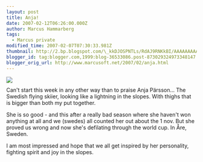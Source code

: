 ```yaml
---
layout: post
title: Anja!
date: 2007-02-12T06:26:00.000Z
author: Marcus Hammarberg
tags:
  - Marcus private
modified_time: 2007-02-07T07:30:33.981Z
thumbnail: http://2.bp.blogspot.com/\_kkDJOSPNTLs/RdAJ9RNKkBI/AAAAAAAAAE8/KhJQkbcaz4U/s72-c/anja.jpg
blogger_id: tag:blogger.com,1999:blog-36533086.post-873029324973348147
blogger_orig_url: http://www.marcusoft.net/2007/02/anja.html
---
```



[<img
src="http://2.bp.blogspot.com/_kkDJOSPNTLs/RdAJ9RNKkBI/AAAAAAAAAE8/KhJQkbcaz4U/s400/anja.jpg"
id="BLOGGER_PHOTO_ID_5030531731968135186"
style="DISPLAY: block; MARGIN: 0px auto 10px; CURSOR: hand; TEXT-ALIGN: center"
data-border="0" />](http://2.bp.blogspot.com/_kkDJOSPNTLs/RdAJ9RNKkBI/AAAAAAAAAE8/KhJQkbcaz4U/s1600-h/anja.jpg)
Can't start this week in any other way than to praise Anja Pärsson...
The Swedish flying skiier, looking like a lightning in the slopes. With
thighs that is bigger than both my put together.

She is so good - and this after a really bad season where she haven't
won anything at all and we (swedes) all counted her out about the 1 nov.
But she proved us wrong and now she's defilating through the world cup.
In Åre, Sweden.

I am most impressed and hope that we all get inspired by her
personality, fighting spirit and joy in the slopes.
